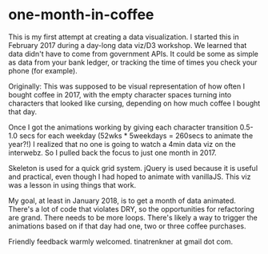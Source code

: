 # one-month-in-coffee

This is my first attempt at creating a data visualization. I started this in February 2017 during a day-long data viz/D3 workshop. We learned that data didn't have to come from government APIs. It could be some as simple as data from your bank ledger, or tracking the time of times you check your phone (for example). 

Originally: This was supposed to be visual representation of how often I bought coffee in 2017, with the empty character spaces turning into characters that looked like cursing, depending on how much coffee I bought that day.  

Once I got the animations working by giving each character transition 0.5-1.0 secs for each weekday (52wks * 5weekdays = 260secs to animate the year?!) I realized that no one is going to watch a 4min data viz on the interwebz. So I pulled back the focus to just one month in 2017.

Skeleton is used for a quick grid system. jQuery is used because it is useful and practical, even though I had hoped to animate with vanillaJS. This viz was a lesson in using things that work. 

My goal, at least in January 2018, is to get a month of data animated. There's a lot of code that violates DRY, so the opportunities for refactoring are grand. There needs to be more loops. There's likely a way to trigger the animations based on if that day had one, two or three coffee purchases. 

Friendly feedback warmly welcomed. tinatrenkner at gmail dot com. 
